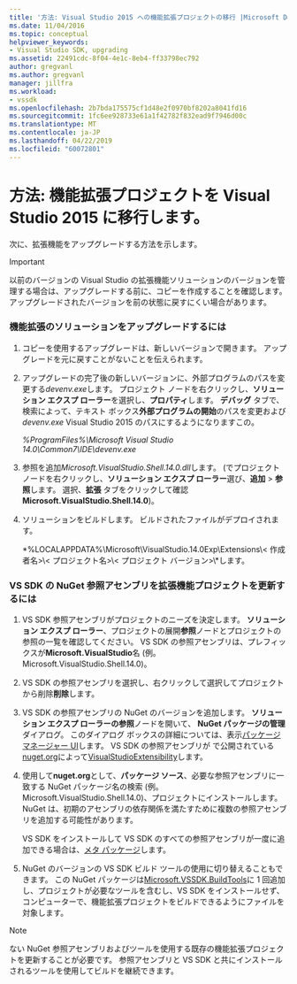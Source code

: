 ```yaml
---
title: '方法: Visual Studio 2015 への機能拡張プロジェクトの移行 |Microsoft Docs'
ms.date: 11/04/2016
ms.topic: conceptual
helpviewer_keywords:
- Visual Studio SDK, upgrading
ms.assetid: 22491cdc-8f04-4e1c-8eb4-ff33798ec792
author: gregvanl
ms.author: gregvanl
manager: jillfra
ms.workload:
- vssdk
ms.openlocfilehash: 2b7bda175575cf1d48e2f0970bf8202a8041fd16
ms.sourcegitcommit: 1fc6ee928733e61a1f42782f832ead9f7946d00c
ms.translationtype: MT
ms.contentlocale: ja-JP
ms.lasthandoff: 04/22/2019
ms.locfileid: "60072801"
---
```

# <a name="how-to-migrate-extensibility-projects-to-visual-studio-2015"></a>方法: 機能拡張プロジェクトを Visual Studio 2015 に移行します。
次に、拡張機能をアップグレードする方法を示します。

> [!IMPORTANT]
>  以前のバージョンの Visual Studio の拡張機能ソリューションのバージョンを管理する場合は、アップグレードする前に、コピーを作成することを確認します。 アップグレードされたバージョンを前の状態に戻すにくい場合があります。

### <a name="to-upgrade-an-extensibility-solution"></a>機能拡張のソリューションをアップグレードするには

1. コピーを使用するアップグレードは、新しいバージョンで開きます。 アップグレードを元に戻すことがないことを伝えられます。

2. アップグレードの完了後の新しいバージョンに、外部プログラムのパスを変更する*devenv.exe*します。 プロジェクト ノードを右クリックし、**ソリューション エクスプ ローラー**を選択し、**プロパティ**します。 **デバッグ** タブで、検索によって、テキスト ボックス**外部プログラムの開始**のパスを変更および*devenv.exe* Visual Studio 2015 のパスにするようになりますこの。

     *%ProgramFiles%\Microsoft Visual Studio 14.0\Common7\IDE\devenv.exe*

3. 参照を追加*Microsoft.VisualStudio.Shell.14.0.dll*します。 (でプロジェクト ノードを右クリックし、**ソリューション エクスプ ローラー**選び、**追加** > **参照**します。 選択、**拡張** タブをクリックして確認**Microsoft.VisualStudio.Shell.14.0**)。

4. ソリューションをビルドします。 ビルドされたファイルがデプロイされます。

     *%LOCALAPPDATA%\Microsoft\VisualStudio.14.0Exp\Extensions\\< 作成者名\>\\< プロジェクト名\>\\< プロジェクト バージョン\>\\*します。

### <a name="to-update-an-extensibility-project-to-nuget-vs-sdk-reference-assemblies"></a>VS SDK の NuGet 参照アセンブリを拡張機能プロジェクトを更新するには

1. VS SDK 参照アセンブリがプロジェクトのニーズを決定します。  **ソリューション エクスプ ローラー**、プロジェクトの展開**参照**ノードとプロジェクトの参照の一覧を確認してください。  VS SDK の参照アセンブリは、プレフィックスが**Microsoft.VisualStudio**名 (例。Microsoft.VisualStudio.Shell.14.0)。

2. VS SDK の参照アセンブリを選択し、右クリックして選択してプロジェクトから削除**削除**します。

3. VS SDK の参照アセンブリの NuGet のバージョンを追加します。  **ソリューション エクスプ ローラーの参照**ノードを開いて、 **NuGet パッケージの管理**ダイアログ。  このダイアログ ボックスの詳細については、表示[パッケージ マネージャー UI](/NuGet/Tools/Package-Manager-UI)します。 VS SDK の参照アセンブリが で公開されている[nuget.org](http://www.nuget.org)によって[VisualStudioExtensibility](http://www.nuget.org/profiles/VisualStudioExtensibility)します。

4. 使用して**nuget.org**として、**パッケージ ソース**、必要な参照アセンブリに一致する NuGet パッケージ名の検索 (例。Microsoft.VisualStudio.Shell.14.0)、プロジェクトにインストールします。  NuGet は、初期のアセンブリの依存関係を満たすために複数の参照アセンブリを追加する可能性があります。

     VS SDK をインストールして VS SDK のすべての参照アセンブリが一度に追加できる場合は、[メタ パッケージ](http://www.nuget.org/packages/VSSDK_Reference_Assemblies)します。

5. NuGet のバージョンの VS SDK ビルド ツールの使用に切り替えることもできます。 この NuGet パッケージは[Microsoft.VSSDK.BuildTools](http://www.nuget.org/packages/Microsoft.VSSDK.BuildTools)に 1 回追加し、プロジェクトが必要なツールを含むし、VS SDK をインストールせず、コンピューターで、機能拡張プロジェクトをビルドできるようにファイルを対象します。

> [!NOTE]
>  ない NuGet 参照アセンブリおよびツールを使用する既存の機能拡張プロジェクトを更新することが必要です。  参照アセンブリと VS SDK と共にインストールされるツールを使用してビルドを継続できます。